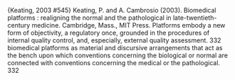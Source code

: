 ﻿{Keating, 2003 #545}
Keating, P. and A. Cambrosio (2003). Biomedical platforms : realigning the normal and the pathological in late-twentieth-century medicine. Cambridge, Mass., MIT Press.
Platforms embody a new form of objectivity, a regulatory once, grounded in the procedures of internal quality control, and, especially, external quality assessment. 332	
biomedical platforms as material and discursive arrangements that act as the bench upon which conventions concerning the biological or normal are connected with conventions concerning the medical or the pathological. 332
